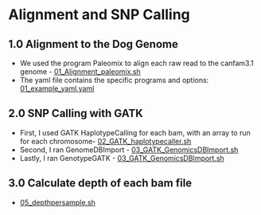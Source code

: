 # Alignment and SNP Calling

## 1.0 Alignment to the Dog Genome
 - We used the program Paleomix to align each raw read to the canfam3.1 genome -  [01_Alignment_paleomix.sh](/01_Alignment_Postprocessing/01_Alignment_paleomix.sh)
 - The yaml file contains the specific programs and options: [01_example_yaml.yaml](/01_Alignment_Postprocessing/01_example_yaml.yaml) 
## 2.0 SNP Calling with GATK 
- First, I used GATK HaplotypeCalling for each bam, with an array to run for each chromosome- [02_GATK_haplotypecaller.sh](/01_Alignment_Postprocessing/02_GATK_haplotypecaller.sh)
- Second, I ran GenomeDBImport - [03_GATK_GenomicsDBImport.sh](/01_Alignment_Postprocessing/03_GATK_GenomicsDBImport.sh)
- Lastly, I ran GenotypeGATK - [03_GATK_GenomicsDBImport.sh](/01_Alignment_Postprocessing/03_GATK_GenomicsDBImport.sh)
## 3.0 Calculate depth of each bam file 
- [05_depthpersample.sh](/01_Alignment/05_depthpersample.sh)

